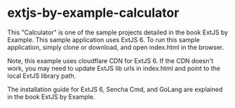 # extjs-by-example-calculator

This "Calculator" is one of the sample projects detailed in the book ExtJS by Example. This sample application uses ExtJS 6. 
To run this sample application, simply clone or download, and open index.html in the browser.

Note, this example uses cloudflare CDN for ExtJS 6. If the CDN doesn't work, you may need to update ExtJS lib urls in index.html and point to the local ExtJS library path.

The installation guide for ExtJS 6, Sencha Cmd, and GoLang are explained in the book ExtJS by Example.
